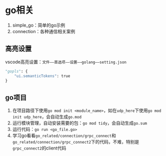 # go相关

1. simple_go：简单的go示例
2. connection：各种通信相关案例


## 高亮设置
vscode高亮设置：`文件——首选项——设置——golang——setting.json`
```python
"gopls": {
    "ui.semanticTokens": true
}
```

## go项目
1. 在项目路径下使用`go mod init <module_name>`，如在`udp_here`下使用`go mod init udp_here`，会自动生成`go.mod`
2. 运行模块管理，自动安装需要的包：`go mod tidy`，会自动生成`go.sum`
3. 运行代码：`go run <go_file.go>`
4. 学习go看看`go_related/connection/grpc_connect`和`go_related/connection/grpc_connect2`下的代码，不难，特别是`grpc_connect2`的client代码